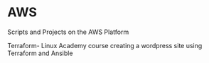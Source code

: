 # AWS
Scripts and Projects on the AWS Platform

Terraform- Linux Academy course creating a wordpress site using Terraform and Ansible
